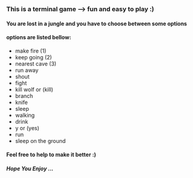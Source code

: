 ### This is a terminal game --> fun and easy to play :)
#### You are lost in a jungle and you have to choose between some options
#### options are listed bellow:
- make fire (1)
- keep going (2)
- nearest cave (3)
- run away
- shout
- fight
- kill wolf or (kill)
- branch
- knife
- sleep
- walking 
- drink
- y or (yes)
- run
- sleep on the ground

#### Feel free to help to make it better :)
##### Hope You Enjoy ...
